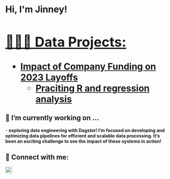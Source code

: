 <h1>Hi, I'm Jinney! <br/><a href="https://github.com/jinney-hong/portfolio">

<h2>👩🏻‍💻 Data Projects:</h2>

- <b>Impact of Company Funding on 2023 Layoffs</b>
  - [Praciting R and regression analysis](https://github.com/jinney-hong/203-LayoffsProject-R)



<h2> 🔭 I’m currently working on ...</h2>
- <b> exploring data engineering with Dagster! I’m focused on developing and optimizing data pipelines for efficient and scalable data processing. It’s been an exciting challenge to see the impact of these systems in action!
</b>

<h2> 🤳 Connect with me:</h2>

[<img align="left" alt="JoshMadakor | LinkedIn" width="22px" src="https://cdn.jsdelivr.net/npm/simple-icons@v3/icons/linkedin.svg" />][linkedin]


[linkedin]: https://linkedin.com/in/jinney-hong
